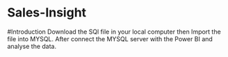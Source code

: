 # Sales-Insight
#Introduction
Download the SQl file in your local computer then Import the file into MYSQL. After connect the MYSQL server with the Power BI and analyse the data.
